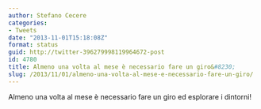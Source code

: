 ```yaml
---
author: Stefano Cecere
categories:
- Tweets
date: "2013-11-01T15:18:08Z"
format: status
guid: http://twitter-396279998119964672-post
id: 4780
title: Almeno una volta al mese è necessario fare un giro&#8230;
slug: /2013/11/01/almeno-una-volta-al-mese-e-necessario-fare-un-giro/
---
```


Almeno una volta al mese è necessario fare un giro ed esplorare i dintorni!